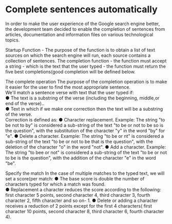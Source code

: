 # Complete sentences automatically  
 
In order to make the user experience of the Google search engine better, the development team decided to enable the completion of sentences from articles, documentation and information files on various technological topics.  

Startup Function - The purpose of the function is to obtain a list of text sources on which
the search engine will run, each source contains a collection of sentences. 
The completion function - the function must accept a string - which is the text that the
user typed - the function must return the five best completions(good completion will be
defined below.

The complete operation
The purpose of the completion operation is to make it easier for the user to find the most appropriate sentence.  
We'll match a sentence verse with text that the user typed if:  
●	The text is a substring of the verse (including the beginning, middle,or end of the verse)..  
●	Text in which if we make one correction then the text will be a substring of the verse.   
Correction is defined as: 
 ● Character replacement. Example: The string "to be not to by" is considered a sub-string of the text "to be or not to be so is the question", with the substitution of the character "y" in the word "by" for "e". 
● Delete a character. Example: The string "to be or nt" is considered a sub-string of the text "to be or not to be that is the question", with the deletion of the character "o" in the word "not". 
● Add a character. Example: The string "to bee or not" is considered a sub-string of the text "to be or not to be is the question", with the addition of the character "e" in the word "be". 

Specify the match
In the case of multiple matches to the typed text, we will set a score(per match:
●	The base score is double the number of characters typed for which a match was found.  
●	Replacement a character reduces the score according to the following: first character 5 points, second character 4, third character 3, fourth character 2, fifth character and so on- 1.
●	Delete or adding a character  receives a reduction of 2 points except for the first 4 characters( first character 10 points, second character 8, third character 6, fourth character 4).
